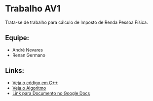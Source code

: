 # Trabalho AV1
Trata-se de trabalho para cálculo de Imposto de Renda Pessoa Física.  

## Equipe:
-  André Nevares
-  Renan Germano

## Links:
- [Veja o código em C++](https://github.com/andrenevares/andrenevares/blob/master/linguagemC%2B%2B/trabalhos/trabalho.cpp)
- [Veja o Algoritmo]()
- [Link para Documento no Google Docs](https://docs.google.com/document/d/1DLb-hRqZA5urDce7NF--U4GCl4WvwEpZfbIQG-g-s5I/edit?usp=sharing)
